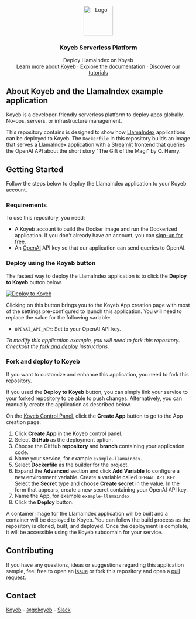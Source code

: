 <div align="center">
  <a href="https://koyeb.com">
    <img src="https://www.koyeb.com/static/images/icons/koyeb.svg" alt="Logo" width="80" height="80">
  </a>
  <h3 align="center">Koyeb Serverless Platform</h3>
  <p align="center">
    Deploy LlamaIndex on Koyeb
    <br />
    <a href="https://koyeb.com">Learn more about Koyeb</a>
    ·
    <a href="https://koyeb.com/docs">Explore the documentation</a>
    ·
    <a href="https://koyeb.com/tutorials">Discover our tutorials</a>
  </p>
</div>


## About Koyeb and the LlamaIndex example application

Koyeb is a developer-friendly serverless platform to deploy apps globally. No-ops, servers, or infrastructure management.

This repository contains is designed to show how [LlamaIndex](https://www.llamaindex.ai/) applications can be deployed to Koyeb.  The `Dockerfile` in this repository builds an image that serves a LlamaIndex application with a [Streamlit]( https://streamlit.io/) frontend that queries the OpenAI API about the short story "The Gift of the Magi" by O. Henry.

## Getting Started

Follow the steps below to deploy the LlamaIndex application to your Koyeb account.

### Requirements

To use this repository, you need:

* A Koyeb account to build the Docker image and run the Dockerized application.  If you don't already have an account, you can [sign-up for free](https://app.koyeb.com/auth/signup).
* An [OpenAI](https://openai.com/) API key so that our application can send queries to OpenAI.

### Deploy using the Koyeb button

The fastest way to deploy the LlamaIndex application is to click the **Deploy to Koyeb** button below.

[![Deploy to Koyeb](https://www.koyeb.com/static/images/deploy/button.svg)](https://app.koyeb.com/deploy?name=example-llamaindex&type=git&repository=koyeb%2Fexample-llamaindex&branch=main&instance_type=micro&builder=dockerfile&env%5BOPENAI_API_KEY%5D=CHANGE_ME&ports=8000%3Bhttp%3B%2F)

Clicking on this button brings you to the Koyeb App creation page with most of the settings pre-configured to launch this application.  You will need to replace the value for the following variable:

* `OPENAI_API_KEY`: Set to your OpenAI API key.

_To modify this application example, you will need to fork this repository. Checkout the [fork and deploy](#fork-and-deploy-to-koyeb) instructions._

### Fork and deploy to Koyeb

If you want to customize and enhance this application, you need to fork this repository.

If you used the **Deploy to Koyeb** button, you can simply link your service to your forked repository to be able to push changes.  Alternatively, you can manually create the application as described below.

On the [Koyeb Control Panel](https://app.koyeb.com/), click the **Create App** button to go to the App creation page.

1. Click **Create App** in the Koyeb control panel.
2. Select **GitHub** as the deployment option.
3. Choose the GitHub **repository** and **branch** containing your application code.
4. Name your service, for example `example-llamaindex`.
5. Select **Dockerfile** as the builder for the project.
6. Expand the **Advanced** section and click **Add Variable** to configure a new environment variable.  Create a variable called `OPENAI_API_KEY`.  Select the **Secret** type and choose **Create secret** in the value.  In the form that appears, create a new secret containing your OpenAI API key.
6. Name the App, for example `example-llamaindex`.
7. Click the **Deploy** button.

A container image for the LlamaIndex application will be built and a container will be deployed to Koyeb.  You can follow the build process as the repository is cloned, built, and deployed.  Once the deployment is complete, it will be accessible using the Koyeb subdomain for your service.

## Contributing

If you have any questions, ideas or suggestions regarding this application sample, feel free to open an [issue](//github.com/koyeb/example-llamaindex/issues) or fork this repository and open a [pull request](//github.com/koyeb/example-llamaindex/pulls).

## Contact

[Koyeb](https://www.koyeb.com) - [@gokoyeb](https://twitter.com/gokoyeb) - [Slack](http://slack.koyeb.com/)

